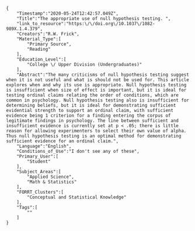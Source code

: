 
    {
        "Timestamp":"2020-05-24T12:42:57.049Z",
        "Title":"The appropriate use of null hypothesis testing. ",
        "link_to_resource":"https:\/\/doi.org\/10.1037\/1082-989X.1.4.379",
        "Creators":"R.W. Frick",
        "Material_Type":[
            "Primary Source",
            "Reading"
        ],
        "Education_Level":[
            "College \/ Upper Division (Undergraduates)"
        ],
        "Abstract":"The many criticisms of null hypothesis testing suggest when it is not useful and what is should not be used for. This article explores when and why its use is appropriate. Null hypothesis testing is insufficient when size of effect is important, but it is ideal for testing ordinal claims relating the order of conditions, which are common in psychology. Null hypothesis testing also is insufficient for determining beliefs, but it is ideal for demonstrating sufficient evidential strength to support an ordinal claim, with sufficient evidence being 1 criterion for a finding entering the corpus of legitimate findings in psychology. The line between sufficient and insufficient evidence is currently set at p < .05; there is little reason for allowing experimenters to select their own value of alpha. Thus null hypothesis testing is an optimal method for demonstrating sufficient evidence for an ordinal claim.",
        "Language":"English",
        "Conditions_of_Use":"I don't see any of these",
        "Primary_User":[
            "Student"
        ],
        "Subject_Areas":[
            "Applied Science",
            "Math & Statistics"
        ],
        "FORRT_Clusters":[
            "Conceptual and Statistical Knowledge"
        ],
        "Tags":[
            ""
        ]
    }
